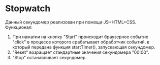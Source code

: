 # Stopwatch
Данный секундомер реализован при помощи JS+HTML+CSS.
Функционал:
1. При нажатии на кнопку "Start" происходит браузерное событие "click" в процессе которого срабатывает обработчик событий, в который передана функция startTimer(), запускающая секундомер.
2. "Reset" возращает стандартные значения секундомера "00:00".
3. "Stop" останавливает секундомер.
